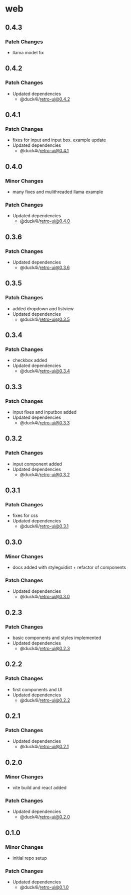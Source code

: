 # web

## 0.4.3

### Patch Changes

- llama model fix

## 0.4.2

### Patch Changes

- Updated dependencies
  - @duck4i/retro-ui@0.4.2

## 0.4.1

### Patch Changes

- fixes for input and input box. example update
- Updated dependencies
  - @duck4i/retro-ui@0.4.1

## 0.4.0

### Minor Changes

- many fixes and mulithreaded llama example

### Patch Changes

- Updated dependencies
  - @duck4i/retro-ui@0.4.0

## 0.3.6

### Patch Changes

- Updated dependencies
  - @duck4i/retro-ui@0.3.6

## 0.3.5

### Patch Changes

- added dropdown and listview
- Updated dependencies
  - @duck4i/retro-ui@0.3.5

## 0.3.4

### Patch Changes

- checkbox added
- Updated dependencies
  - @duck4i/retro-ui@0.3.4

## 0.3.3

### Patch Changes

- input fixes and inputbox added
- Updated dependencies
  - @duck4i/retro-ui@0.3.3

## 0.3.2

### Patch Changes

- input component added
- Updated dependencies
  - @duck4i/retro-ui@0.3.2

## 0.3.1

### Patch Changes

- fixes for css
- Updated dependencies
  - @duck4i/retro-ui@0.3.1

## 0.3.0

### Minor Changes

- docs added with styleguidist + refactor of components

### Patch Changes

- Updated dependencies
  - @duck4i/retro-ui@0.3.0

## 0.2.3

### Patch Changes

- basic components and styles implemented
- Updated dependencies
  - @duck4i/retro-ui@0.2.3

## 0.2.2

### Patch Changes

- first components and UI
- Updated dependencies
  - @duck4i/retro-ui@0.2.2

## 0.2.1

### Patch Changes

- Updated dependencies
  - @duck4i/retro-ui@0.2.1

## 0.2.0

### Minor Changes

- vite build and react added

### Patch Changes

- Updated dependencies
  - @duck4i/retro-ui@0.2.0

## 0.1.0

### Minor Changes

- initial repo setup

### Patch Changes

- Updated dependencies
  - @duck4i/retro-ui@0.1.0
